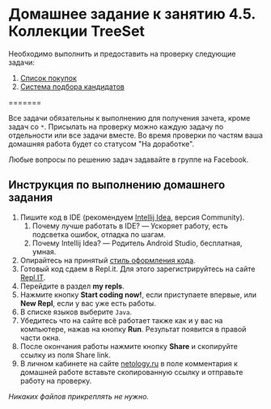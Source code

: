 # Домашнее задание к занятию 4.5. Коллекции TreeSet

Необходимо выполнить и предоставить на проверку следующие задачи:

1. [Список покупок](/in-memory-treeset/4.5.1./)
2. [Система подбора кандидатов](/in-memory-treeset/4.5.2./)

=======

Все задачи обязательны к выполнению для получения зачета, кроме задач со `*`. Присылать на проверку можно каждую задачу по отдельности или все задачи вместе. Во время проверки по частям ваша домашняя работа будет со статусом "На доработке".

Любые вопросы по решению задач задавайте в группе на Facebook.


## Инструкция по выполнению домашнего задания

1. Пишите код в IDE (рекомендуем [Intellij Idea](https://www.jetbrains.com/idea/download/), версия Community).
    1. Почему лучше работать в IDE? — Ускоряет работу, есть подсветка ошибок, отладка по шагам.
    3. Почему Intellij Idea? — Родитель Android Studio, бесплатная, умная.
3. Опирайтесь на принятый [стиль оформления кода](https://github.com/netology-code/codestyle/blob/master/java/README.md).
4. Готовый код сдаем в Repl.it. 
Для этого зарегистрируйтесь на сайте [Repl.IT](http://repl.it/).
6. Перейдите в раздел **my repls**.
7. Нажмите кнопку **Start coding now!**, если приступаете впервые, или **New Repl**, если у вас уже есть работы.
8. В списке языков выберите `Java`.
9. Убедитесь что на сайте всё работает также как и у вас на компьютере, нажав на кнопку **Run**. Результат появится в правой части окна.
10. После окончания работы нажмите кнопку **Share** и скопируйте ссылку из поля Share link.
11. В личном кабинете на сайте [netology.ru](http://netology.ru/) в поле комментария к домашней работе вставьте скопированную ссылку и отправьте работу на проверку.

*Никаких файлов прикреплять не нужно.*
